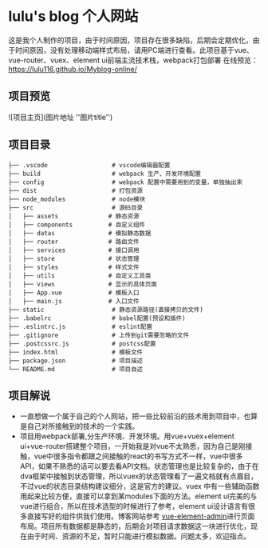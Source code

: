 # lulu's blog 个人网站
这是我个人制作的项目，由于时间原因，项目存在很多缺陷，后期会定期优化，由于时间原因，没有处理移动端样式布局，请用PC端进行查看。此项目基于vue、vue-router、vuex、element ui前端主流技术栈，webpack打包部署
在线预览：https://lulu116.github.io/Myblog-online/

## 项目预览
![项目主页](图片地址 ''图片title'')

## 项目目录
```
├── .vscode                  # vscode编辑器配置
├── build                    # webpack 生产、开发环境配置
├── config                   # webpack 配置中需要用到的变量，单独抽出来
├── dist                     # 打包资源
├── node_modules             # node模块
├── src                      # 源码目录
│   ├── assets              # 静态资源
│   ├── components          # 自定义组件
│   ├── datas               # 模拟静态数据
│   ├── router              # 路由文件
│   ├── services            # 接口调用
│   ├── store               # 状态管理
│   ├── styles              # 样式文件
│   ├── utils               # 自定义工具类
│   ├── views               # 显示的具体页面
│   ├── App.vue             # 模板入口
│   ├── main.js             # 入口文件
├── static                   # 静态资源路径(直接拷贝的文件)
├── .babelrc                 # babel配置(预设和插件)
├── .eslintrc.js             # eslint配置
├── .gitignore               # 上传到git需要忽略的文件
├── .postcssrc.js            # postcss配置
├── index.html               # 模板文件
├── package.json             # 项目描述
└── README.md                # 项目自述
```

## 项目解说
* 一直想做一个属于自己的个人网站，把一些比较前沿的技术用到项目中，也算是自己对所接触到的技术的一个实践。
* 项目用webpack部署,分生产环境、开发环境。用vue+vuex+element ui+vue-router搭建整个项目，一开始我是对vue不太熟悉，因为自己是刚接触，vue中很多指令都跟之间接触的react的书写方式不一样，vue中很多API，如果不熟悉的话可以要去看API文档。状态管理也是比较复杂的，由于在dva框架中接触到状态管理，所以vuex的状态管理看了一遍文档就有点眉目，不过vue的状态目录结构建议细分，这是官方的建议。vuex 中有一些辅助函数用起来比较方便，直接可以拿到某modules下面的方法。element ui完美的与vue进行组合，所以在技术选型的时候进行了参考，element ui设计语言有很多直接写好的组件供我们使用。博客网站参考
[vue-element-admin](https://panjiachen.github.io/vue-element-admin/#/login?redirect=%2Fdashboard)进行页面布局。项目所有数据都是静态的，后期会对项目请求数据这一块进行优化，现在由于时间、资源的不足，暂时只能进行模拟数据。问题太多，欢迎指点。

